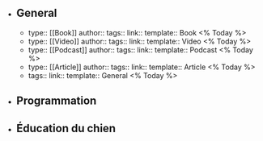 - ## General
	- type:: [[Book]]
	  author:: 
	  tags::
	  link::
	  template:: Book
	  <% Today %>
	- type:: [[Video]]
	  author:: 
	  tags::
	  link::
	  template:: Video
	  <% Today %>
	- type:: [[Podcast]]
	  author:: 
	  tags::
	  link::
	  template:: Podcast
	  <% Today %>
	- type:: [[Article]]
	  author:: 
	  tags::
	  link::
	  template:: Article
	  <% Today %>
	- tags::
	  link::
	  template:: General
	  <% Today %>
- ## Programmation
- ## Éducation du chien